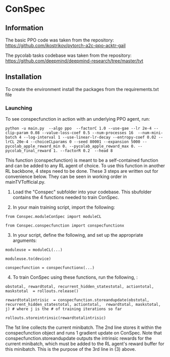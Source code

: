 


# ConSpec

## Information

The basic PPO code was taken from the repository: https://github.com/ikostrikov/pytorch-a2c-ppo-acktr-gail

The pycolab tasks codebase was taken from the repository: https://github.com/deepmind/deepmind-research/tree/master/tvt

## Installation
To create the environment install the packages from the requirements.txt file



### Launching

To see conspecfunction in action with an underlying PPO agent, run: 
```
python -u main.py  --algo ppo  --factorC 1.0 --use-gae --lr 2e-4 --clip-param 0.08 --value-loss-coef 0.5 --num-processes 16  --num-mini-batch 4 --log-interval 1 --use-linear-lr-decay --entropy-coef 0.02 --lrCL 20e-4 --choiceCLparams 0 --seed 80001 --expansion 5000 --pycolab_apple_reward_min 0. --pycolab_apple_reward_max 0. --pycolab_final_reward 1. --factorR 0.2  --head 8
```

This function (conspecfunction) is meant to be a self-contained function and can be added to any RL agent of choice. 
To use this function in another RL backbone, 4 steps need to be done. These 3 steps are written out for convenience below. They can be seen in working order in mainTVTofficial.py.

1. Load the "Conspec" subfolder into your codebase. This sbufolder contains the 4 functions needed to train ConSpec. 

2. In your main training script, import the following:
```
from Conspec.moduleConSpec import moduleCL

from Conspec.conspecfunction import conspecfunctionx
```
3. In your script, define the following, and set up the appropriate arguments: 
```
moduleuse = moduleCL(...)

moduleuse.to(device)

conspecfunction = conspecfunctionx(...)
```
4. To train ConSpec using these functions, run the following, :
```
obstotal, rewardtotal, recurrent_hidden_statestotal, actiontotal,  maskstotal  = rollouts.release()

rewardtotalintrisic  = conspecfunction.storeandupdate(obstotal, recurrent_hidden_statestotal, actiontotal,  rewardtotal, maskstotal, j) # where j is the # of training iterations so far

rollouts.storeintrinsic(rewardtotalintrisic)
```
The 1st line collects the current minibatch. The 2nd line stores it within the conspecfunction object and runs 1 gradient update on ConSpec. Note that conspecfunction.storeandupdate outputs the intrinsic rewards for the current minibatch, which must be added to the RL agent's reward buffer for this minibatch. This is the purpose of the 3rd line in (3) above. 

